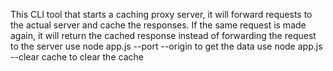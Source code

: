 This CLI tool that starts a caching proxy server, it will forward requests to the actual server and cache the responses. If the same request is made again, it will return the cached response instead of forwarding the request to the server
use node app.js --port <number> --origin <url> 
to get the data
use node app.js --clear cache
to clear the cache
